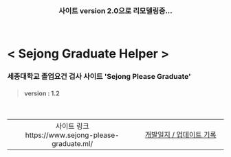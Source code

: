 <div align='center'>
    <h3> 사이트 version 2.0으로 리모델링중... </h3>
</div>

<br>

# < Sejong Graduate Helper >

### 세종대학교 졸업요건 검사 사이트 'Sejong Please Graduate'
> #### version : 1.2

<br>

<table >
    <tr>
        <td width="600" align='center'>사이트 링크 <br> https://www.sejong-please-graduate.ml/</td>
        <td width="600" align='center'><a href="/dev_record.md">개발일지 / 업데이트 기록</a></td>
    </tr>
</table>

<br>



